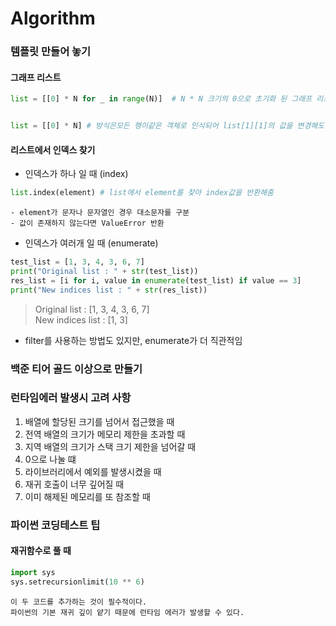 # Algorithm

### 템플릿 만들어 놓기

#### 그래프 리스트
```python
list = [[0] * N for _ in range(N)]  # N * N 크기의 0으로 초기화 된 그래프 리스트 생성


list = [[0] * N] # 방식은모든 행이같은 객체로 인식되어 list[1][1]의 값을 변경해도 모든 1열의 값이 같은 값으로 변경됨
```

#### 리스트에서 인덱스 찾기
- 인덱스가 하나 일 때 (index)
```python
list.index(element) # list에서 element를 찾아 index값을 반환해줌
```
    - element가 문자나 문자열인 경우 대소문자를 구분
    - 값이 존재하지 않는다면 ValueError 반환



- 인덱스가 여러개 일 때 (enumerate)
```python
test_list = [1, 3, 4, 3, 6, 7]
print("Original list : " + str(test_list))
res_list = [i for i, value in enumerate(test_list) if value == 3]
print("New indices list : " + str(res_list))
```
  > Original list : [1, 3, 4, 3, 6, 7] <br/> New indices list : [1, 3]
  - filter를 사용하는 방법도 있지만, enumerate가 더 직관적임


### 백준 티어 골드 이상으로 만들기



### 런타임에러 발생시 고려 사항
1. 배열에 할당된 크기를 넘어서 접근했을 때
2. 전역 배열의 크기가 메모리 제한을 초과할 때
3. 지역 배열의 크기가 스택 크기 제한을 넘어갈 때
4. 0으로 나눌 떄
5. 라이브러리에서 예외를 발생시켰을 때
6. 재귀 호출이 너무 깊어질 때
7. 이미 해제된 메모리를 또 참조할 때

### 파이썬 코딩테스트 팁
#### 재귀함수로 풀 때
```python
import sys
sys.setrecursionlimit(10 ** 6)
```
    이 두 코드를 추가하는 것이 필수적이다.
    파이썬의 기본 재귀 깊이 얕기 때문에 런타임 에러가 발생할 수 있다.
